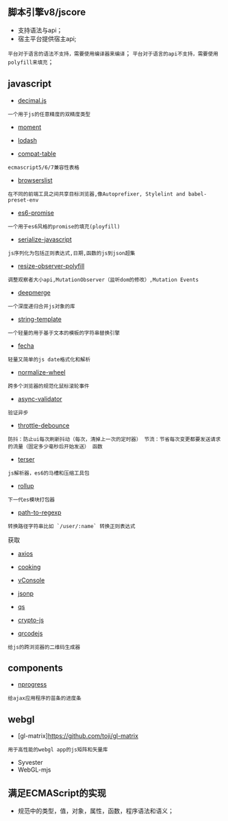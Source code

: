 ## 脚本引擎v8/jscore

* 支持语法与api；
* 宿主平台提供宿主api;

`平台对于语言的语法不支持，需要使用编译器来编译`；
`平台对于语言的api不支持，需要使用polyfill来填充`；

## javascript

* [decimal.js](https://github.com/MikeMcl/decimal.js)

``` 
一个用于js的任意精度的双精度类型
```

* [moment](https://github.com/moment/moment)
* [lodash](https://github.com/lodash/lodash)

* [compat-table](https://github.com/kangax/compat-table)

``` 
ecmascript5/6/7兼容性表格
```

* [browserslist](https://github.com/browserslist/browserslist)

``` 
在不同的前端工具之间共享目标浏览器,像Autoprefixer, Stylelint and babel-preset-env
```

* [es6-promise](https://github.com/stefanpenner/es6-promise)

``` 
一个用于es6风格的promise的填充(ployfill)
```

* [serialize-javascript](https://github.com/yahoo/serialize-javascript)

``` 
js序列化为包括正则表达式,日期,函数的js到json超集
```

* [resize-observer-polyfill](https://github.com/que-etc/resize-observer-polyfill)

``` 
调整观察者大小api,MutationObserver（监听dom的修改）,Mutation Events
```

* [deepmerge](https://github.com/TehShrike/deepmerge)

``` 
一个深度递归合并js对象的库
```

* [string-template](https://github.com/Matt-Esch/string-template)

``` 
一个轻量的用于基于文本的模板的字符串替换引擎
```

* [fecha](https://github.com/taylorhakes/fecha)

``` 
轻量又简单的js date格式化和解析
```

* [normalize-wheel](https://github.com/basilfx/normalize-wheel)

``` 
跨多个浏览器的规范化鼠标滚轮事件
```

* [async-validator](https://github.com/yiminghe/async-validator)

``` 
验证异步
```

* [throttle-debounce](https://github.com/niksy/throttle-debounce)

``` 
防抖：防止ui每次刷新抖动（每次，清掉上一次的定时器） 节流：节省每次变更都要发送请求的流量（固定多少毫秒后开始发送） 函数
```

* [terser](https://github.com/terser/terser)

``` 
js解析器，es6的马槽和压缩工具包
```

* [rollup](https://github.com/rollup/rollup)

``` 
下一代es模块打包器
```

* [path-to-regexp](https://github.com/pillarjs/path-to-regexp)

``` 
转换路径字符串比如 `/user/:name` 转换正则表达式

```

获取

* [axios](https://github.com/axios/axios)
* [cooking](https://github.com/ElemeFE/cooking)
* [vConsole](https://github.com/Tencent/vConsole)
* [jsonp](https://github.com/webmodules/jsonp)
* [qs](https://github.com/ljharb/qs)
* [crypto-js](https://github.com/brix/crypto-js)

* [qrcodejs](https://github.com/davidshimjs/qrcodejs)

``` 
给js的跨浏览器的二维码生成器
```

## components

* [nprogress](https://github.com/rstacruz/nprogress)

``` 
给ajax应用程序的苗条的进度条 
```

## webgl

* [gl-matrix]https://github.com/toji/gl-matrix

``` 
用于高性能的webgl app的js矩阵和矢量库
```

* Syvester
* WebGL-mjs

## 满足ECMAScript的实现

* 规范中的类型，值，对象，属性，函数，程序语法和语义；
